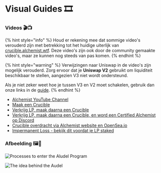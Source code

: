 # Visual Guides 🎞

### **Videos 🎬📺**

{% hint style="info" %}
Houd er rekening mee dat sommige video's verouderd zijn met betrekking tot het huidige uiterlijk van [crucible.alchemist.wtf](https://crucible.alchemist.wtf/). Deze video's zijn ook door de community gemaakte video's, maar ze kunnen nog steeds van pas komen.
{% endhint %}

{% hint style="warning" %}
Verwijzingen naar Uniswap in de video's zijn mogelijk verouderd. Zorg ervoor dat je **Uniswap V2** gebruikt om liquiditeit beschikbaar te stellen, aangezien V3 niet wordt ondersteund. 

Als je niet zeker weet hoe je tussen V3 en V2 moet schakelen, gebruik dan onze links in de [guide](../alchemist-token/acquiring-and-subscribing.md).
{% endhint %}

* [Alchemist YouTube Channel](https://www.youtube.com/channel/UCIs4LugynLei2TN__lJh-6Q)
* [Maak een Crucible](https://www.youtube.com/watch?v=Rl9Rf-3Sp-8)
* [Verkrijg LP, maak daarna een Crucible](https://www.youtube.com/watch?v=Ga1qcQ6x3as)
* [Verkrijg LP, maak daarna een Crucible, en word een Certified Alchemist op Discord](https://www.youtube.com/watch?v=k7MO1QpqCds)
* [Crucible overdracht via Alchemist website en OpenSea.io](https://www.youtube.com/watch?v=i2MCYimelBM)
* [Impermanent Loss - bekijk dit voordat je LP staked](https://www.youtube.com/watch?v=8XJ1MSTEuU0)

### **Afbeelding 🖼🎨**

![Processes to enter the Aludel Program](https://i.imgur.com/7sK0Jr2.png)

![The idea behind the Audel](https://i.imgur.com/sutIhed.png)



